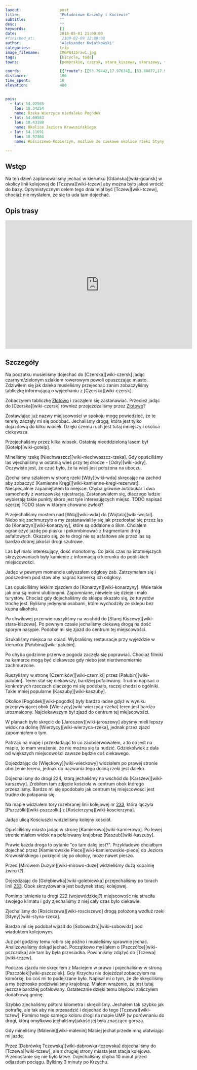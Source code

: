 ```yaml
---
layout:                 post
title:                  "Południowe Kaszuby i Kociewie"
subtitle:               ""
desc:                   ""
keywords:               []
date:                   2018-05-01 21:00:00
#finished_at:            2100-02-09 12:00:00
author:                 "Aleksander Kwiatkowski"
categories:             trip
image_filename:         IMGP8435raw1.jpg
tags:                   [bicycle, todo]
towns:                  [pomorskie, czersk, stara_kiszewa, skarszewy, trabki_wielkie, pszczolki, tczew]

coords:                 [{"route": [[53.79442,17.97634], [53.80877,17.98149], [53.83876,18.01368], [53.85992,18.02492], [53.88234,18.01668], [53.89140,18.02990], [53.89529,18.00810], [53.89140,18.02973], [53.89989,18.04363], [53.89711,18.08371], [53.93730,18.08552], [53.96695,18.09067], [53.97144,18.11290], [53.98886,18.16405], [53.99531,18.21529], [54.00828,18.22551], [54.01590,18.28791], [54.02885,18.31469], [54.02512,18.32679], [54.05269,18.36876], [54.06660,18.40206], [54.06917,18.44472], [54.09555,18.46549], [54.10058,18.49390], [54.11870,18.51725], [54.12634,18.54136], [54.12126,18.54222], [54.11824,18.57123], [54.14500,18.59192], [54.13645,18.62136], [54.13203,18.65449], [54.13519,18.68745], [54.12061,18.70152], [54.11397,18.72693], [54.09771,18.73620], [54.09032,18.78366], [54.09706,18.78881]], "type": "bicycle"}]
distance:               106
time_spent:             10
elevation:              480


pois:
  - lat: 54.02565
    lon: 18.34254
    name: Rzeka Wierzyca niedaleko Pogódek
  - lat: 54.09583
    lon: 18.43180
    name: Okolice Jeziora Krawusińskiego
  - lat: 54.11691
    lon: 18.57304
    name: Rościszewo-Kobierzyn, możliwe że ciekawe okolice rzeki Styny

---
```



## Wstęp

Na ten dzień zaplanowaliśmy jechać w kierunku [Gdańska][wiki-gdansk] w okolicy
linii kolejowej do [Tczewa][wiki-tczew] aby można było jakoś wrócić do bazy.
Optymistycznym celem tego dnia miał być [Tczew][wiki-tczew], chociaż nie myślałem,
że się to uda tam dojechać.

## Opis trasy

<iframe height='405' width='590' frameborder='0' allowtransparency='true' scrolling='no' src='https://www.strava.com/activities/1543834219/embed/8b32bfb609c6bcb69c16a8307d10796140e539e4'></iframe>

## Szczegóły

Na poczatku musieliśmy dojechać do [Czerska][wiki-czersk] jadąc
czarnym/zielonym szlakiem rowerowym powoli opuszczając miasto. Zdziwiłem się
jak daleko musieliśmy przejechać zanim zobaczyliśmy tabliczkę informującą o
wyjechaniu z [Czerska][wiki-czersk].

Zobaczyłem tabliczkę [Złotowo][wiki-zlotowo] i zacząłem się zastanawiać.
Przecież jadąc do [Czerska][wiki-czersk] również przejeżdzaliśmy przez
[Złotowo][wiki-zlotowo]?

[wiki-zlotowo]: https://pl.wikipedia.org/wiki/Z%C5%82otowo_(powiat_chojnicki)

Zostawiając już nazwy miejscowości w spokoju mogę powiedzieć, że te tereny zaczęły
mi się podobać. Jechaliśmy drogą, która jest tylko dojazdową do kilku wiosek.
Dzięki czemu ruch jest tutaj mniejszy i okolica ciekawsza.

Przejechaliśmy przez kilka wiosek. Ostatnią nieoddzieloną lasem był
[Gotelp][wiki-gotelp].

Mineliśmy rzekę [Niechwaszcz][wiki-niechwaszcz-rzeka]. Gdy opuściliśmy las wjechaliśmy
w ostatnią wieś przy tej drodze - [Odry][wiki-odry]. Oczywiste jest, że czuć
było, że ta wieś jest położona na uboczu.

Zjechaliśmy szlakiem w stronę rzeki [Wdy][wiki-wda] skręcając na zachód
aby zobaczyć [Kamienne Kręgi][wiki-kamienne-kregi-rezerwat]. Niespecjalnie
zapamiętałem to miejsce. Chyba głównie autobukar i dwa samochody z
warszawską rejestracją. Zastanawiałem się, dlaczego ludzie wybierają takie
punkty skoro jest tyle interesujących miejsc. TODO napisać szerzej
TODO staw w którym chowano zwłoki?

Przejechaliśmy mostem nad [Wdą][wiki-wda] do [Wojtala][wiki-wojtal].
Niebo się zachmurzyło a my zastanawialiśy się jak przedostać się przez las do
[Konarzyn][wiki-konarzyny], które są oddalone o 8km. Chciałem ograniczyć
jazdę po piasku i pokombinować z fragmentami dróg asfaltowych. Okazało się,
że te drogi nie są asfaltowe ale przez las są bardzo dobrej jakości drogi
szutrowe.

Las był mało interesujący, dość monotonny. Co jakiś czas na istotniejszych skrzyżowaniach
były kamienie z informacją o kierunku do pobliskich miejscowości.

Jadąc w pewnym momencie usłyszałem odgłosy żab. Zatrzymałem się i podszedłem
pod staw aby nagrać kamerką ich odgłosy.

Las opuściliśmy lekkim zjazdem do [Konarzyn][wiki-konarzyny]. Wsie takie jak ona
są moimi ulubionymi. Zapomniane, niewiele się dzieje i mało turystów. Chociaż
gdy dojechaliśmy do sklepu okazało się, że turystów trochę jest. Byliśmy
jedynymi osobami, które wychodziły ze sklepu bez kupna alkoholu.

Po chwilowej przerwie ruszyliśmy na wschód do [Starej Kiszewy][wiki-stara-kiszewa].
Po pewnym czasie jechaliśmy ciekawą drogą na dość sporym nasypie.
Podobał mi się zjazd do centrum tej miejscowości.

Szukaliśmy miejsca na obiad. Wybraliśmy restauracje przy wyjeździe w
kierunku [Pałubina][wiki-palubin].

Po chyba godzinne przerwie pogoda zaczęła się poprawiać. Chociaż filmiki na
kamerce mogą być ciekawsze gdy niebo jest nierównomiernie zachmurzone.

Ruszyliśmy w stronę [Czerników][wiki-czerniki] przez [Pałubin][wiki-palubin].
Teren stał się ciekawszy, bardziej pofalowany.
Trudno napisać o konkretnych rzeczach dlaczego mi się podobało, raczej chodzi
o ogólniki. Takie mniej popularne [Kaszuby][wiki-kaszuby].

Okolice [Pogódek][wiki-pogodki] były bardzo ładne gdyż w wyniku przepływającej obok
[Wierzycy][wiki-wierzyca-rzeka] teren jest bardzo urozmaicony. Najciekawszym
był zjazd do centrum tej miejscowości.

W planach było skręcić do [Jaroszew][wiki-jaroszewy] abyśmy mieli lepszy widok na
dolinę [Wierzycy][wiki-wierzyca-rzeka], jednak przez zjazd zapomniałem o tym.

Patrząc na mapę i przekładając to co zaobserwowałem, a to co jest na mapie, to
mam wrażenie, że nie można się tu nudzić. Gdziekolwiek z dala od większych
miejscowości zawsze będzie coś ciekawego.

Dojeżdzając do [Więckowy][wiki-wieckowy] widziałem po prawej stronie obniżenie
terenu, jednak do nazwania tego doliną rzeki jest daleko.

Dojechaliśmy do drogi 224, którą jechaliśmy na wschód do [Karszew][wiki-karszewy].
Zrobiłem tam zdjęcie kościoła w centrum obok którego przeszliśmy.
Bardzo mi się spodobało jak centrum tej miejscowości jest trudne do połapania się.

[wiki-linia-233]: https://pl.wikipedia.org/wiki/Linia_kolejowa_nr_233

Na mapie widziałem tory rozebranej linii kolejowej nr [233][wiki-linia-233],
która łączyła [Pszczółki][wiki-pszczolki] z [Kościerzyną][wiki-koscierzyna].

Jadąc ulicą Kościuszki widzieliśmy kolejny kościół.

Opuściliśmy miasto jadąc w stronę [Kamierowa][wiki-kamierowo]. Po lewej stronie
miałem widok na pofalowany krajobraz [Kaszub][wiki-kaszuby].

Prawie każda droga to pytanie "co tam dalej jest?". Przykładowo chciałbym
dojechać przez [Kamierowskie Piece][wiki-kamierowskie-piece] do
Jeziora Krawusińskiego i pokręcić się po okolicy, może nawet pieszo.

Przed [Mirowem Dużym][wiki-mirowo-duze] widzieliśmy dużą kopalnię żwiru (?).

Dojeżdzając do [Gołębiewka][wiki-golebiewka] przejechaliśmy po torach
linii [233][wiki-linia-233]. Obok skrzyżowania jest budynek stacji kolejowej.

Pomimo istnienia tu drogi 222 (wojewódzkiej?) miejscowośc nie straciła
swojego klimatu i gdy zjechaliśmy z niej cały czas było ciekawie.

Zjechaliśmy do [Rościszewa][wiki-rosciszewo] drogą położoną wzdłuż rzeki
[Styny][wiki-styna-rzeka].

Bardzo mi się podobał wjazd do [Sobowidza][wiki-sobowidz] pod wiaduktem kolejowym.

Już pół godziny temu robiło się późno i musieliśmy sprawnie jechać. Analizowaliśmy
dokąd jechać. Początkowo myślałem o [Pszczółce][wiki-pszczolka] ale tam by była
przesiadka. Powinniśmy zdążyć do [Tczewa][wiki-tczew].

Podczas zjazdu nie skręciłem z Maciejem w prawo i pojechaliśmy w stroną
[Pszczółek][wiki-pszczolek]. Gdy Krzychu nie dojeżdzał zobaczyłem na komórkę, bo
coś mi to podejrzane było. Napisał mi o tym, że źle skręciliśmy a my beztrosko
podziwialiśmy krajobraz. Miałem wrażenie, że jest tutaj jeszcze bardziej pofalowany.
Ostatecznie dzięki temu błędowi zaliczyłem dodatkową gminę.

Szybko zjechaliśmy półtora kilometra i skręciliśmy. Jechałem tak szybko jak
potrafię, ale tak aby nie przesadzić i dojechać do tego [Tczewa][wiki-tczew].
Pomimo tego samego koloru drogi na mapie  UMP
(w porównaniu do drogi, którą omyłkowo jechaliśmy)jakość jej była znacząco gorsza.

Gdy mineliśmy [Malenin][wiki-malenin] Maciej jechał przede mną ułatwiając mi jazdę.

Przez [Dąbrówkę Tczewską][wiki-dabrowka-tczewska] dojechaliśmy do [Tczewa][wiki-tczew],
ale z drugiej strony miasta jest stacja kolejowa. Przedostanie się nie było łatwe.
Dojechaliśmy chyba 10 minut przed odjazdem pociągu. Byliśmy 3 minuty po Krzychu.
